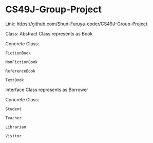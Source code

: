 # CS49J-Group-Project

Link: https://github.com/Shun-Furuya-coder/CS49J-Group-Project

Class:
  Abstract Class represents as Book 
  
  Concrete Class: 
    
    FictionBook 
    
    NonFictionBook
    
    ReferenceBook
    
    TextBook
    
  Interface Class represents as Borrower
    
   Concrete Class: 
   
    Student 
    
    Teacher
    
    Librarian
    
    Visitor
    
    
